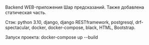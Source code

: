 Backend WEB-приложения Шар предсказаний. Также добавлена статическая часть.

Стэк: python 3.10, django, django RESTframework, postgresql, drf-spectacular, docker, docker-compose, black, HTML, Bootstrap.

Запуск проекта: docker-compose up --build
